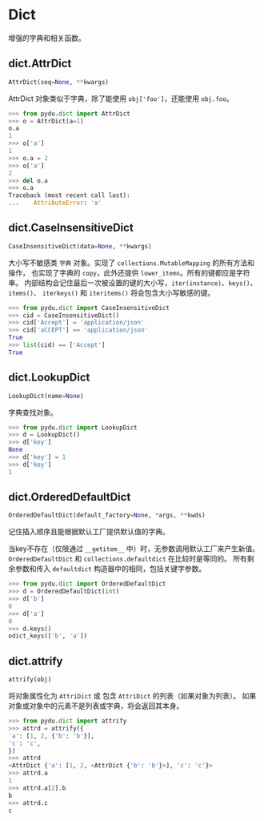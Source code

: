 # Dict

增强的字典和相关函数。

## dict.AttrDict
```python
AttrDict(seq=None, **kwargs)
```

AttrDict 对象类似于字典，除了能使用 `obj['foo']`，还能使用 `obj.foo`。

```python
>>> from pydu.dict import AttrDict
>>> o = AttrDict(a=1)
o.a
1
>>> o['a']
1
>>> o.a = 2
>>> o['a']
2
>>> del o.a
>>> o.a
Traceback (most recent call last):
...    AttributeError: 'a'
```


## dict.CaseInsensitiveDict
```python
CaseInsensitiveDict(data=None, **kwargs)
```

大小写不敏感类 `字典` 对象。实现了 `collections.MutableMapping` 的所有方法和操作，
也实现了字典的 `copy`，此外还提供 `lower_items`。所有的键都应是字符串。
内部结构会记住最后一次被设置的键的大小写，`iter(instance)`、`keys()`、`items()`、
`iterkeys()` 和 `iteritems()` 将会包含大小写敏感的键。

```python
>>> from pydu.dict import CaseInsensitiveDict
>>> cid = CaseInsensitiveDict()
>>> cid['Accept'] = 'application/json'
>>> cid['aCCEPT'] == 'application/json'
True
>>> list(cid) == ['Accept']
True
```


## dict.LookupDict
```python
LookupDict(name=None)
```

字典查找对象。

```python
>>> from pydu.dict import LookupDict
>>> d = LookupDict()
>>> d['key']
None
>>> d['key'] = 1
>>> d['key']
1
```

## dict.OrderedDefaultDict
```python
OrderedDefaultDict(default_factory=None, *args, **kwds)
```

记住插入顺序且能根据默认工厂提供默认值的字典。

当key不存在（仅限通过 `__getitem__` 中）时，无参数调用默认工厂来产生新值。
`OrderedDefaultDict` 和 `collections.defaultdict` 在比较时是等同的。
所有剩余参数和传入 `defaultdict` 构造器中的相同，包括关键字参数。

```python
>>> from pydu.dict import OrderedDefaultDict
>>> d = OrderedDefaultDict(int)
>>> d['b']
0
>>> d['a']
0
>>> d.keys()
odict_keys(['b', 'a'])
```


## dict.attrify
```python
attrify(obj)
```

将对象属性化为 `AttriDict` 或 包含 `AttriDict` 的列表（如果对象为列表）。
如果对象或对象中的元素不是列表或字典，将会返回其本身。

```python
>>> from pydu.dict import attrify
>>> attrd = attrify({
'a': [1, 2, {'b': 'b'}],
'c': 'c',
})
>>> attrd
<AttrDict {'a': [1, 2, <AttrDict {'b': 'b'}>], 'c': 'c'}>
>>> attrd.a
1
>>> attrd.a[2].b
b
>>> attrd.c
c
```
